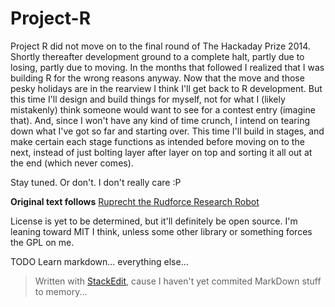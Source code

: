 Project-R
=========

Project R did not move on to the final round of The Hackaday Prize 2014. Shortly
thereafter development ground to a complete halt, partly due to losing, partly
due to moving. In the months that followed I realized that I was building R for
the wrong reasons anyway. Now that the move and those pesky holidays are in the
rearview I think I'll get back to R development. But this time I'll design and
build things for myself, not for what I (likely mistakenly) think someone would
want to see for a contest entry (imagine that). And, since I won't have any kind
of time crunch, I intend on tearing down what I've got so far and starting over.
This time I'll build in stages, and make certain each stage functions as intended
before moving on to the next, instead of just bolting layer after layer on top
and sorting it all out at the end (which never comes).

Stay tuned. Or don't. I don't really care :P

**Original text follows**
[Ruprecht the Rudforce Research Robot](http://hackaday.io/project/1615-Project-R)

License is yet to be determined, but it'll definitely be open source. I'm
leaning toward MIT I think, unless some other library or something forces
the GPL on me.

TODO
Learn markdown...
everything else...



> Written with [StackEdit](https://stackedit.io/), cause I haven't yet commited MarkDown stuff to memory...
